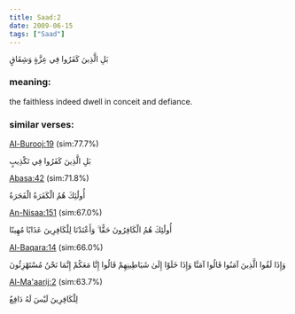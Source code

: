 ```yaml
---
title: Saad:2
date: 2009-06-15
tags: ["Saad"]
---
```

بَلِ الَّذِينَ كَفَرُوا فِي عِزَّةٍ وَشِقَاقٍ
### meaning: 
the faithless indeed dwell in conceit and defiance.
### similar verses: 

[Al-Burooj:19](/85/19) (sim:77.7%)

بَلِ الَّذِينَ كَفَرُوا فِي تَكْذِيبٍ

[Abasa:42](/80/42) (sim:71.8%)

أُولَٰئِكَ هُمُ الْكَفَرَةُ الْفَجَرَةُ

[An-Nisaa:151](/4/151) (sim:67.0%)

أُولَٰئِكَ هُمُ الْكَافِرُونَ حَقًّا ۚ وَأَعْتَدْنَا لِلْكَافِرِينَ عَذَابًا مُهِينًا

[Al-Baqara:14](/2/14) (sim:66.0%)

وَإِذَا لَقُوا الَّذِينَ آمَنُوا قَالُوا آمَنَّا وَإِذَا خَلَوْا إِلَىٰ شَيَاطِينِهِمْ قَالُوا إِنَّا مَعَكُمْ إِنَّمَا نَحْنُ مُسْتَهْزِئُونَ

[Al-Ma'aarij:2](/70/2) (sim:63.7%)

لِلْكَافِرِينَ لَيْسَ لَهُ دَافِعٌ
